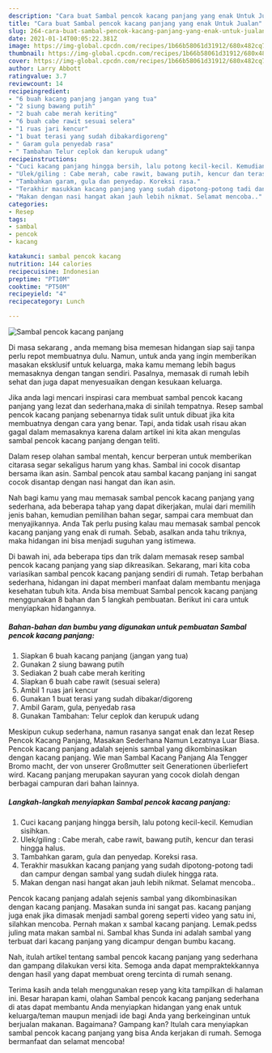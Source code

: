 ```yaml
---
description: "Cara buat Sambal pencok kacang panjang yang enak Untuk Jualan"
title: "Cara buat Sambal pencok kacang panjang yang enak Untuk Jualan"
slug: 264-cara-buat-sambal-pencok-kacang-panjang-yang-enak-untuk-jualan
date: 2021-01-14T00:05:22.381Z
image: https://img-global.cpcdn.com/recipes/1b66b58061d31912/680x482cq70/sambal-pencok-kacang-panjang-foto-resep-utama.jpg
thumbnail: https://img-global.cpcdn.com/recipes/1b66b58061d31912/680x482cq70/sambal-pencok-kacang-panjang-foto-resep-utama.jpg
cover: https://img-global.cpcdn.com/recipes/1b66b58061d31912/680x482cq70/sambal-pencok-kacang-panjang-foto-resep-utama.jpg
author: Larry Abbott
ratingvalue: 3.7
reviewcount: 14
recipeingredient:
- "6 buah kacang panjang jangan yang tua"
- "2 siung bawang putih"
- "2 buah cabe merah keriting"
- "6 buah cabe rawit sesuai selera"
- "1 ruas jari kencur"
- "1 buat terasi yang sudah dibakardigoreng"
- " Garam gula penyedab rasa"
- " Tambahan Telur ceplok dan kerupuk udang"
recipeinstructions:
- "Cuci kacang panjang hingga bersih, lalu potong kecil-kecil. Kemudian sisihkan."
- "Ulek/giling : Cabe merah, cabe rawit, bawang putih, kencur dan terasi hingga halus."
- "Tambahkan garam, gula dan penyedap. Koreksi rasa."
- "Terakhir masukkan kacang panjang yang sudah dipotong-potong tadi dan campur dengan sambal yang sudah diulek hingga rata."
- "Makan dengan nasi hangat akan jauh lebih nikmat. Selamat mencoba.."
categories:
- Resep
tags:
- sambal
- pencok
- kacang

katakunci: sambal pencok kacang 
nutrition: 144 calories
recipecuisine: Indonesian
preptime: "PT10M"
cooktime: "PT50M"
recipeyield: "4"
recipecategory: Lunch

---
```



![Sambal pencok kacang panjang](https://img-global.cpcdn.com/recipes/1b66b58061d31912/680x482cq70/sambal-pencok-kacang-panjang-foto-resep-utama.jpg)

Di masa  sekarang , anda memang bisa memesan hidangan siap saji tanpa perlu repot membuatnya dulu. Namun, untuk anda yang ingin memberikan masakan eksklusif untuk keluarga, maka kamu memang lebih bagus memasaknya dengan tangan sendiri. Pasalnya, memasak di rumah lebih sehat dan juga dapat menyesuaikan dengan kesukaan keluarga.

Jika anda lagi mencari inspirasi cara membuat sambal pencok kacang panjang yang lezat dan sederhana,maka di sinilah tempatnya. Resep sambal pencok kacang panjang  sebenarnya tidak sulit untuk dibuat jika kita membuatnya dengan cara yang benar. Tapi, anda tidak usah risau akan gagal dalam memasaknya 
karena dalam artikel ini kita akan mengulas sambal pencok kacang panjang dengan teliti.  

Dalam resep olahan sambal mentah, kencur berperan untuk memberikan citarasa segar sekaligus harum yang khas. Sambal ini cocok disantap bersama ikan asin. Sambal pencok atau sambal kacang panjang ini sangat cocok disantap dengan nasi hangat dan ikan asin.

Nah bagi kamu yang mau memasak sambal pencok kacang panjang yang sederhana, ada beberapa tahap yang dapat dikerjakan, mulai dari memilih jenis bahan, kemudian pemilihan bahan segar, sampai cara membuat dan menyajikannya. Anda Tak perlu pusing kalau mau memasak sambal pencok kacang panjang yang enak di rumah. Sebab, asalkan anda  tahu triknya, maka hidangan ini bisa menjadi suguhan yang istimewa.

Di bawah ini, ada beberapa tips dan trik dalam memasak resep sambal pencok kacang panjang yang siap dikreasikan. Sekarang, mari kita coba variasikan sambal pencok kacang panjang sendiri di rumah. Tetap berbahan sederhana, hidangan ini dapat memberi manfaat dalam membantu menjaga kesehatan tubuh kita. Anda bisa membuat Sambal pencok kacang panjang menggunakan 8 bahan dan 5 langkah pembuatan. Berikut ini cara untuk menyiapkan hidangannya.

<!--inarticleads1-->

##### Bahan-bahan dan bumbu yang digunakan untuk pembuatan Sambal pencok kacang panjang:

1. Siapkan 6 buah kacang panjang (jangan yang tua)
1. Gunakan 2 siung bawang putih
1. Sediakan 2 buah cabe merah keriting
1. Siapkan 6 buah cabe rawit (sesuai selera)
1. Ambil 1 ruas jari kencur
1. Gunakan 1 buat terasi yang sudah dibakar/digoreng
1. Ambil  Garam, gula, penyedab rasa
1. Gunakan  Tambahan: Telur ceplok dan kerupuk udang


Meskipun cukup sederhana, namun rasanya sangat enak dan lezat Resep Pencok Kacang Panjang, Masakan Sederhana Namun Lezatnya Luar Biasa. Pencok kacang panjang adalah sejenis sambal yang dikombinasikan dengan kacang panjang. Wie man Sambal Kacang Panjang Ala Tengger Bromo macht, der von unserer Großmutter seit Generationen überliefert wird. Kacang panjang merupakan sayuran yang cocok diolah dengan berbagai campuran dari bahan lainnya. 

<!--inarticleads2-->

##### Langkah-langkah menyiapkan Sambal pencok kacang panjang:

1. Cuci kacang panjang hingga bersih, lalu potong kecil-kecil. Kemudian sisihkan.
1. Ulek/giling : Cabe merah, cabe rawit, bawang putih, kencur dan terasi hingga halus.
1. Tambahkan garam, gula dan penyedap. Koreksi rasa.
1. Terakhir masukkan kacang panjang yang sudah dipotong-potong tadi dan campur dengan sambal yang sudah diulek hingga rata.
1. Makan dengan nasi hangat akan jauh lebih nikmat. Selamat mencoba..


Pencok kacang panjang adalah sejenis sambal yang dikombinasikan dengan kacang panjang. Masakan sunda ini sangat pas. kacang panjang juga enak jika dimasak menjadi sambal goreng seperti video yang satu ini, silahkan mencoba. Pernah makan x sambal kacang panjang. Lemak.pedss juling mata makan sambal ni. Sambal khas Sunda ini adalah sambal yang terbuat dari kacang panjang yang dicampur dengan bumbu kacang. 

Nah, itulah artikel tentang  sambal pencok kacang panjang  yang sederhana dan gampang dilakukan versi kita. Semoga anda dapat mempraktekkannya dengan hasil yang dapat membuat oreng tercinta di rumah senang. 

Terima kasih anda telah menggunakan resep yang kita tampilkan di halaman ini. Besar harapan kami, olahan  Sambal pencok kacang panjang sederhana di atas dapat membantu Anda menyiapkan hidangan yang enak untuk keluarga/teman maupun menjadi ide bagi Anda yang berkeinginan untuk berjualan makanan. Bagaimana? Gampang kan? Itulah cara menyiapkan sambal pencok kacang panjang yang bisa Anda kerjakan di rumah. Semoga bermanfaat dan selamat mencoba!

